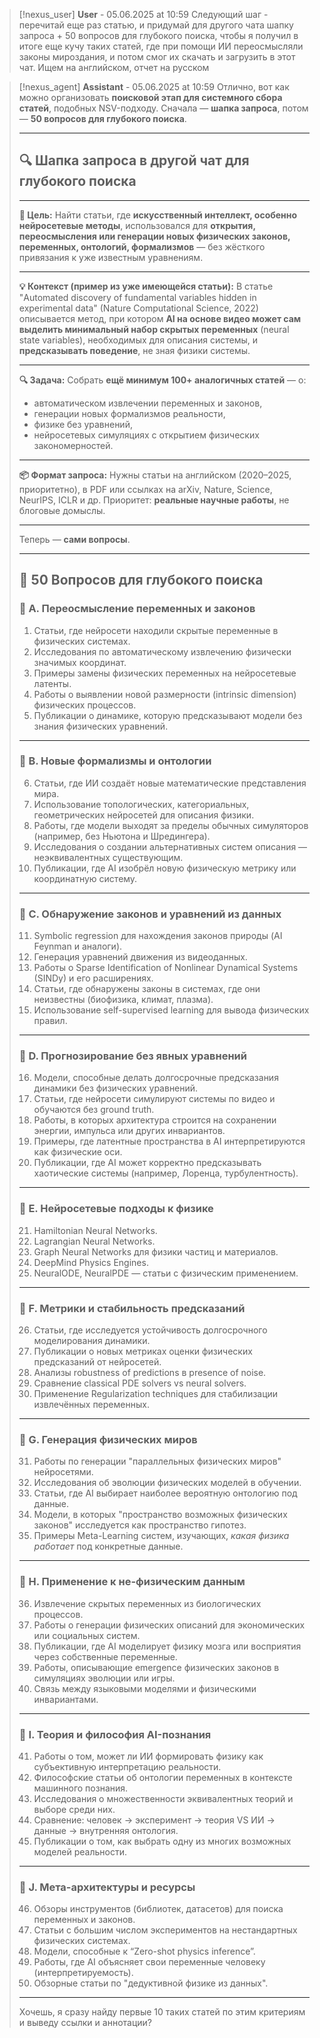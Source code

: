 >[!nexus_user] **User** - 05.06.2025 at 10:59
> Следующий шаг - перечитай еще раз статью, и придумай для другого чата шапку запроса + 50 вопросов для глубокого поиска, чтобы я получил в итоге еще кучу таких статей, где при помощи ИИ переосмысляли законы мироздания, и потом смог их скачать и загрузить в этот чат. Ищем на английском, отчет на русском
<!-- UID: e6debca5-ce50-4456-9df9-36e077b49570 -->




>[!nexus_agent] **Assistant** - 05.06.2025 at 10:59
> Отлично, вот как можно организовать **поисковой этап для системного сбора статей**, подобных NSV-подходу. Сначала — **шапка запроса**, потом — **50 вопросов для глубокого поиска**.
> 
> ---
> 
> ## 🔍 **Шапка запроса в другой чат для глубокого поиска**
> 
> ---
> 
> **🎯 Цель:** 
> Найти статьи, где **искусственный интеллект, особенно нейросетевые методы**, использовался для **открытия, переосмысления или генерации новых физических законов, переменных, онтологий, формализмов** — без жёсткого привязания к уже известным уравнениям.
> 
> ---
> 
> **💡 Контекст (пример из уже имеющейся статьи):** 
> В статье "Automated discovery of fundamental variables hidden in experimental data" (Nature Computational Science, 2022) описывается метод, при котором **AI на основе видео может сам выделить минимальный набор скрытых переменных** (neural state variables), необходимых для описания системы, и **предсказывать поведение**, не зная физики системы.
> 
> ---
> 
> **🔍 Задача:** 
> Собрать **ещё минимум 100+ аналогичных статей** — о:
> - автоматическом извлечении переменных и законов,
> - генерации новых формализмов реальности,
> - физике без уравнений,
> - нейросетевых симуляциях с открытием физических закономерностей.
> 
> ---
> 
> **📦 Формат запроса:** 
> Нужны статьи на английском (2020–2025, приоритетно), в PDF или ссылках на arXiv, Nature, Science, NeurIPS, ICLR и др. 
> Приоритет: **реальные научные работы**, не блоговые домыслы.
> 
> ---
> 
> Теперь — **сами вопросы**.
> 
> ---
> 
> ## 🧠 **50 Вопросов для глубокого поиска**
> 
> ### 🧩 A. Переосмысление переменных и законов
> 
> 1. Статьи, где нейросети находили скрытые переменные в физических системах. 
> 2. Исследования по автоматическому извлечению физически значимых координат. 
> 3. Примеры замены физических переменных на нейросетевые латенты. 
> 4. Работы о выявлении новой размерности (intrinsic dimension) физических процессов. 
> 5. Публикации о динамике, которую предсказывают модели без знания физических уравнений.
> 
> ---
> 
> ### 📐 B. Новые формализмы и онтологии
> 
> 6. Статьи, где ИИ создаёт новые математические представления мира. 
> 7. Использование топологических, категориальных, геометрических нейросетей для описания физики. 
> 8. Работы, где модели выходят за пределы обычных симуляторов (например, без Ньютона и Шредингера). 
> 9. Исследования о создании альтернативных систем описания — неэквивалентных существующим. 
> 10. Публикации, где AI изобрёл новую физическую метрику или координатную систему.
> 
> ---
> 
> ### 🧪 C. Обнаружение законов и уравнений из данных
> 
> 11. Symbolic regression для нахождения законов природы (AI Feynman и аналоги). 
> 12. Генерация уравнений движения из видеоданных. 
> 13. Работы о Sparse Identification of Nonlinear Dynamical Systems (SINDy) и его расширениях. 
> 14. Статьи, где обнаружены законы в системах, где они неизвестны (биофизика, климат, плазма). 
> 15. Использование self-supervised learning для вывода физических правил.
> 
> ---
> 
> ### 🔭 D. Прогнозирование без явных уравнений
> 
> 16. Модели, способные делать долгосрочные предсказания динамики без физических уравнений. 
> 17. Статьи, где нейросети симулируют системы по видео и обучаются без ground truth. 
> 18. Работы, в которых архитектура строится на сохранении энергии, импульса или других инвариантов. 
> 19. Примеры, где латентные пространства в AI интерпретируются как физические оси. 
> 20. Публикации, где AI может корректно предсказывать хаотические системы (например, Лоренца, турбулентность).
> 
> ---
> 
> ### 🧬 E. Нейросетевые подходы к физике
> 
> 21. Hamiltonian Neural Networks. 
> 22. Lagrangian Neural Networks. 
> 23. Graph Neural Networks для физики частиц и материалов. 
> 24. DeepMind Physics Engines. 
> 25. NeuralODE, NeuralPDE — статьи с физическим применением.
> 
> ---
> 
> ### 💠 F. Метрики и стабильность предсказаний
> 
> 26. Статьи, где исследуется устойчивость долгосрочного моделирования динамики. 
> 27. Публикации о новых метриках оценки физических предсказаний от нейросетей. 
> 28. Анализы robustness of predictions в presence of noise. 
> 29. Сравнение classical PDE solvers vs neural solvers. 
> 30. Применение Regularization techniques для стабилизации извлечённых переменных.
> 
> ---
> 
> ### 🧱 G. Генерация физических миров
> 
> 31. Работы по генерации "параллельных физических миров" нейросетями. 
> 32. Исследования об эволюции физических моделей в обучении. 
> 33. Статьи, где AI выбирает наиболее вероятную онтологию под данные. 
> 34. Модели, в которых "пространство возможных физических законов" исследуется как пространство гипотез. 
> 35. Примеры Meta-Learning систем, изучающих, *какая физика работает* под конкретные данные.
> 
> ---
> 
> ### 🌌 H. Применение к не-физическим данным
> 
> 36. Извлечение скрытых переменных из биологических процессов. 
> 37. Работы о генерации физических описаний для экономических или социальных систем. 
> 38. Публикации, где AI моделирует физику мозга или восприятия через собственные переменные. 
> 39. Работы, описывающие emergence физических законов в симуляциях эволюции или игры. 
> 40. Связь между языковыми моделями и физическими инвариантами.
> 
> ---
> 
> ### 🔬 I. Теория и философия AI-познания
> 
> 41. Работы о том, может ли ИИ формировать физику как субъективную интерпретацию реальности. 
> 42. Философские статьи об онтологии переменных в контексте машинного познания. 
> 43. Исследования о множественности эквивалентных теорий и выборе среди них. 
> 44. Сравнение: человек → эксперимент → теория VS ИИ → данные → внутренняя онтология. 
> 45. Публикации о том, как выбрать одну из многих возможных моделей реальности.
> 
> ---
> 
> ### 🔗 J. Мета-архитектуры и ресурсы
> 
> 46. Обзоры инструментов (библиотек, датасетов) для поиска переменных и законов. 
> 47. Статьи с большим числом экспериментов на нестандартных физических системах. 
> 48. Модели, способные к “Zero-shot physics inference”. 
> 49. Работы, где AI объясняет свои переменные человеку (интерпретируемость). 
> 50. Обзорные статьи по "дедуктивной физике из данных".
> 
> ---
> 
> Хочешь, я сразу найду первые 10 таких статей по этим критериям и выведу ссылки и аннотации?
<!-- UID: 5f0784bd-6cec-4272-bd84-8f7074fe6a7f -->